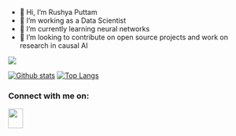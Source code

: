 - 👋 Hi, I’m Rushya Puttam
- 👀 I’m working as a Data Scientist
- 🌱 I’m currently learning neural networks
- 💞️ I’m looking to contribute on open source projects and work on research in causal AI


![](https://komarev.com/ghpvc/?username=rushyaP&color=blue)

<!--<p>&nbsp;<img align="center" src="https://github-readme-stats.vercel.app/api?username=rushyap&show_icons=true&locale=en" alt="rushyap" /></p> -->

[![Github stats](https://github-readme-stats.vercel.app/api?username=rushyaP)](https://github.com/rushyaP)
[![Top Langs](https://github-readme-stats.vercel.app/api/top-langs/?username=rushyaP&layout=compact)](https://github.com/rushyaP)


<!-- Add this code to see Social Icons on your profile -->
<h3 align="left">Connect with me on:</h3>
<p align="left">
<!--- <a href="https://twitter.com/username" target="blank"><img align="center" src="https://cdn.jsdelivr.net/npm/simple-icons@3.0.1/icons/twitter.svg" alt="" height="30" width="40" /></a>--->
<a href="https://www.linkedin.com/in/ryputtam/" target="blank"><img align="center" src="https://cdn.jsdelivr.net/npm/simple-icons@3.0.1/icons/linkedin.svg" alt="" height="40" width="30" /></a>
<!--- <a href="https://www.facebook.com/username/" target="blank"><img align="center" src="https://cdn.jsdelivr.net/npm/simple-icons@3.0.1/icons/facebook.svg" alt="" height="30" width="40" /></a>--->
</p>

<!---
rushyaP/rushyaP is a ✨ special ✨ repository because its `README.md` (this file) appears on your GitHub profile.
You can click the Preview link to take a look at your changes.
--->
